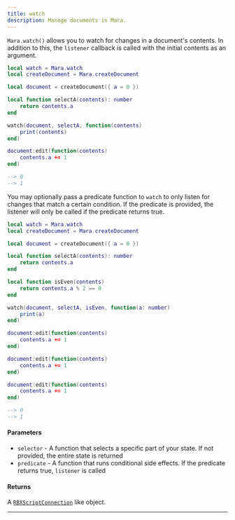 ```yaml
---
title: watch
description: Manage documents in Mara.
---
```


`Mara.watch()` allows you to watch for changes in a document's contents. In addition to this, the `listener` callback is called with the initial contents as an argument.

```lua showLineNumbers
local watch = Mara.watch
local createDocument = Mara.createDocument

local document = createDocument({ a = 0 })

local function selectA(contents): number
    return contents.a
end

watch(document, selectA, function(contents)
    print(contents)
end)

document:edit(function(contents)
    contents.a += 1
end)
```

```lua
--> 0 
--> 1
```

You may optionally pass a predicate function to `watch` to only listen for changes that match a certain condition. If the predicate is provided, the listener will only be called if the predicate returns true.

```lua showLineNumbers
local watch = Mara.watch
local createDocument = Mara.createDocument

local document = createDocument({ a = 0 })

local function selectA(contents): number
    return contents.a
end

local function isEven(contents)
    return contents.a % 2 == 0
end

watch(document, selectA, isEven, function(a: number)
    print(a)
end)

document:edit(function(contents)
    contents.a += 1
end)

document:edit(function(contents)
    contents.a += 1
end)

document:edit(function(contents)
    contents.a += 1
end)
```

```lua
--> 0 
--> 1
```

#### Parameters

- `selector` - A function that selects a specific part of your state. If not provided, the entire state is returned
- `predicate` - A function that runs conditional side effects. If the predicate returns true, `listener` is called

#### Returns

A [`RBXScriptConnection`](https://create.roblox.com/docs/reference/engine/datatypes/RBXScriptConnection) like object.

---
